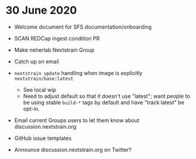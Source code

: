 # 30 June 2020

- Welcome document for SFS documentation/onboarding
- SCAN REDCap ingest condition PR
- Make neherlab Nextstrain Group
- Catch up on email
- `nextstrain update` handling when image is explicitly `nextstrain/base:latest`
  - See local wip
  - Need to adjust default so that it doesn't use "latest"; want people to be
    using stable `build-*` tags by default and have "track latest" be opt-in.

- Email current Groups users to let them know about discussion.nextstrain.org
- GitHub issue templates
- Announce discussion.nextstrain.org on Twitter?
